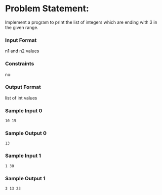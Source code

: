 # Problem Statement:

Implement a program to print the list of integers which are ending with 3 in the given range.

### Input Format

n1 and n2 values

### Constraints

no

### Output Format

list of int values

### Sample Input 0
```
10 15
```
### Sample Output 0
```
13
```
### Sample Input 1
```
1 30
```
### Sample Output 1
```
3 13 23
```
